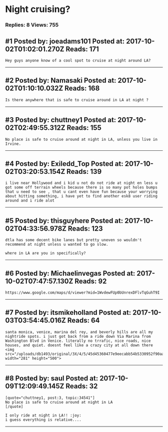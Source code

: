 # Night cruising?

### Replies: 8 Views: 755

## \#1 Posted by: joeadams101 Posted at: 2017-10-02T01:02:01.270Z Reads: 171

```
Hey guys anyone know of a cool spot to cruise at night around LA?
```

---
## \#2 Posted by: Namasaki Posted at: 2017-10-02T01:10:10.032Z Reads: 168

```
Is there anywhere that is safe to cruise around in LA at night ?
```

---
## \#3 Posted by: chuttney1 Posted at: 2017-10-02T02:49:55.312Z Reads: 155

```
No place is safe to cruise around at night in LA, unless you live in Irvine.
```

---
## \#4 Posted by: Exiledd_Top Posted at: 2017-10-02T03:20:53.154Z Reads: 139

```
i live near Hollywood and i kid u not do not ride at night en less u got some off terrain wheels because there is so many pot holes bumps that u need to see , that u cant even have fun because your worrying about hitting something, i have yet to find another esk8 user riding around and i ride alot
```

---
## \#5 Posted by: thisguyhere Posted at: 2017-10-02T04:33:56.978Z Reads: 123

```
dtla has some decent bike lanes but pretty uneven so wouldn't recommend at night unless u wanted to go slow. 

where in LA are you in specifically?
```

---
## \#6 Posted by: Michaelinvegas Posted at: 2017-10-02T07:47:57.130Z Reads: 92

```
https://www.google.com/maps/d/viewer?mid=1WvdewFUp0bUnrexDFlvTqGuhT9I
```

---
## \#7 Posted by: itsmikeholland Posted at: 2017-10-03T03:54:45.016Z Reads: 64

```
santa monica, venice, marina del rey, and beverly hills are all my nightride spots. i just got back from a ride down Via Marina from Washington Blvd in Venice. literally no trrafic, nice roads, nice houses, and quiet. doesnt feel like a crazy city at all down there <img src="/uploads/db1493/original/3X/4/5/45d45360477e9eecabb54b5330952f90aa81acf9.png" width="281" height="500">
```

---
## \#8 Posted by: saul Posted at: 2017-10-09T12:09:49.145Z Reads: 32

```
[quote="chuttney1, post:3, topic:34541"]
No place is safe to cruise around at night in LA
[/quote]

I only ride at night in LA!! :joy:
i guess everything is relative....
```

---
